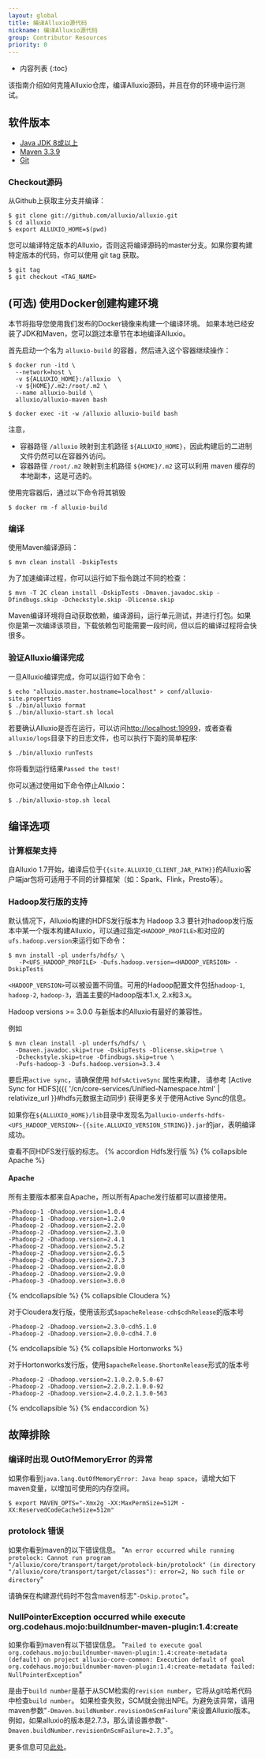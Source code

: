 ```yaml
---
layout: global
title: 编译Alluxio源代码
nickname: 编译Alluxio源代码
group: Contributor Resources
priority: 0
---
```


* 内容列表
{:toc}

该指南介绍如何克隆Alluxio仓库，编译Alluxio源码，并且在你的环境中运行测试。

## 软件版本

- [Java JDK 8或以上](http://www.oracle.com/technetwork/java/javase/downloads/jdk8-downloads-2133151.html)
- [Maven 3.3.9](http://maven.apache.org/download.cgi)
- [Git](https://git-scm.org/downloads)

### Checkout源码

从Github上获取主分支并编译：

```console
$ git clone git://github.com/alluxio/alluxio.git
$ cd alluxio
$ export ALLUXIO_HOME=$(pwd)
```
您可以编译特定版本的Alluxio，否则这将编译源码的master分支。如果你要构建特定版本的代码，你可以使用 git tag 获取。
```console
$ git tag
$ git checkout <TAG_NAME>
```

## (可选) 使用Docker创建构建环境

本节将指导您使用我们发布的Docker镜像来构建一个编译环境。
如果本地已经安装了JDK和Maven，您可以跳过本章节在本地编译Alluxio。

首先启动一个名为 `alluxio-build` 的容器，然后进入这个容器继续操作：

```console
$ docker run -itd \
  --network=host \
  -v ${ALLUXIO_HOME}:/alluxio  \
  -v ${HOME}/.m2:/root/.m2 \
  --name alluxio-build \
  alluxio/alluxio-maven bash

$ docker exec -it -w /alluxio alluxio-build bash
```

注意，
- 容器路径 `/alluxio` 映射到主机路径 `${ALLUXIO_HOME}`，因此构建后的二进制文件仍然可以在容器外访问。
- 容器路径 `/root/.m2` 映射到主机路径 `${HOME}/.m2` 这可以利用 maven 缓存的本地副本，这是可选的。

使用完容器后，通过以下命令将其销毁

```console
$ docker rm -f alluxio-build
```

### 编译

使用Maven编译源码：

```console
$ mvn clean install -DskipTests
```

为了加速编译过程，你可以运行如下指令跳过不同的检查：

```console
$ mvn -T 2C clean install -DskipTests -Dmaven.javadoc.skip -Dfindbugs.skip -Dcheckstyle.skip -Dlicense.skip
```

Maven编译环境将自动获取依赖，编译源码，运行单元测试，并进行打包。如果你是第一次编译该项目，下载依赖包可能需要一段时间，但以后的编译过程将会快很多。

### 验证Alluxio编译完成

一旦Alluxio编译完成，你可以运行如下命令：

```console
$ echo "alluxio.master.hostname=localhost" > conf/alluxio-site.properties
$ ./bin/alluxio format
$ ./bin/alluxio-start.sh local
```

若要确认Alluxio是否在运行，可以访问[http://localhost:19999](http://localhost:19999)，或者查看`alluxio/logs`目录下的日志文件，也可以执行下面的简单程序:

```console
$ ./bin/alluxio runTests
```

你将看到运行结果`Passed the test!`

你可以通过使用如下命令停止Alluxio：

```console
$ ./bin/alluxio-stop.sh local
```

## 编译选项

### 计算框架支持
自Alluxio 1.7开始，编译后位于`{{site.ALLUXIO_CLIENT_JAR_PATH}}`的Alluxio客户端jar包将可适用于不同的计算框架（如：Spark、Flink，Presto等）。

### Hadoop发行版的支持

默认情况下，Alluxio构建的HDFS发行版本为 Hadoop 3.3
要针对hadoop发行版本中某一个版本构建Alluxio，可以通过指定`<HADOOP_PROFILE>`和对应的`ufs.hadoop.version`来运行如下命令：

```console
$ mvn install -pl underfs/hdfs/ \
   -P<UFS_HADOOP_PROFILE> -Dufs.hadoop.version=<HADOOP_VERSION> -DskipTests
```

`<HADOOP_VERSION>`可以被设置不同值。可用的Hadoop配置文件包括`hadoop-1`, `hadoop-2`, `hadoop-3`，涵盖主要的Hadoop版本1.x, 2.x和3.x。

Hadoop versions >= 3.0.0 与新版本的Alluxio有最好的兼容性。

例如
```console
$ mvn clean install -pl underfs/hdfs/ \
  -Dmaven.javadoc.skip=true -DskipTests -Dlicense.skip=true \
  -Dcheckstyle.skip=true -Dfindbugs.skip=true \
  -Pufs-hadoop-3 -Dufs.hadoop.version=3.3.4
```
要启用`active sync`，请确保使用 `hdfsActiveSync` 属性来构建，
请参考 [Active Sync for HDFS]({{ '/cn/core-services/Unified-Namespace.html' | relativize_url }}#hdfs元数据主动同步) 获得更多关于使用Active Sync的信息。

如果你在`${ALLUXIO_HOME}/lib`目录中发现名为`alluxio-underfs-hdfs-<UFS_HADOOP_VERSION>-{{site.ALLUXIO_VERSION_STRING}}.jar`的jar，表明编译成功。

查看不同HDFS发行版的标志。
{% accordion Hdfs发行版 %}
{% collapsible Apache %}
#### Apache
所有主要版本都来自Apache，所以所有Apache发行版都可以直接使用。

```properties
-Phadoop-1 -Dhadoop.version=1.0.4
-Phadoop-1 -Dhadoop.version=1.2.0
-Phadoop-2 -Dhadoop.version=2.2.0
-Phadoop-2 -Dhadoop.version=2.3.0
-Phadoop-2 -Dhadoop.version=2.4.1
-Phadoop-2 -Dhadoop.version=2.5.2
-Phadoop-2 -Dhadoop.version=2.6.5
-Phadoop-2 -Dhadoop.version=2.7.3
-Phadoop-2 -Dhadoop.version=2.8.0
-Phadoop-2 -Dhadoop.version=2.9.0
-Phadoop-3 -Dhadoop.version=3.0.0
```

{% endcollapsible %}
{% collapsible Cloudera %}

对于Cloudera发行版，使用该形式`$apacheRelease-cdh$cdhRelease`的版本号

```properties
-Phadoop-2 -Dhadoop.version=2.3.0-cdh5.1.0
-Phadoop-2 -Dhadoop.version=2.0.0-cdh4.7.0
```

{% endcollapsible %}
{% collapsible Hortonworks %}

对于Hortonworks发行版，使用`$apacheRelease.$hortonRelease`形式的版本号

```properties
-Phadoop-2 -Dhadoop.version=2.1.0.2.0.5.0-67
-Phadoop-2 -Dhadoop.version=2.2.0.2.1.0.0-92
-Phadoop-2 -Dhadoop.version=2.4.0.2.1.3.0-563
```

{% endcollapsible %}
{% endaccordion %}

## 故障排除

### 编译时出现 OutOfMemoryError 的异常

如果你看到`java.lang.OutOfMemoryError: Java heap space`，请增大如下maven变量，以增加可使用的内存空间。

```console
$ export MAVEN_OPTS="-Xmx2g -XX:MaxPermSize=512M -XX:ReservedCodeCacheSize=512m"
````

### protolock 错误

如果你看到maven的以下错误信息。
"`An error occurred while running protolock: Cannot run program "/alluxio/core/transport/target/protolock-bin/protolock" (in directory "/alluxio/core/transport/target/classes"): error=2, No such file or directory`"

请确保在构建源代码时不包含maven标志"`-Dskip.protoc`"。

### NullPointerException occurred while execute org.codehaus.mojo:buildnumber-maven-plugin:1.4:create

如果你看到maven有以下错误信息。
"`Failed to execute goal org.codehaus.mojo:buildnumber-maven-plugin:1.4:create-metadata (default) on project alluxio-core-common: Execution default of goal org.codehaus.mojo:buildnumber-maven-plugin:1.4:create-metadata failed: NullPointerException`"

是由于`build number`是基于从SCM检索的`revision number`，它将从git哈希代码中检查`build number`。
如果检查失败，SCM就会抛出NPE。为避免该异常，请用maven参数"`-Dmaven.buildNumber.revisionOnScmFailure`"来设置Alluxio版本。
例如，如果alluxio的版本是2.7.3，那么请设置参数"`-Dmaven.buildNumber.revisionOnScmFailure=2.7.3`"。

更多信息可见[此处](https://www.mojohaus.org/buildnumber-maven-plugin/create-mojo.html#revisionOnScmFailure)。
